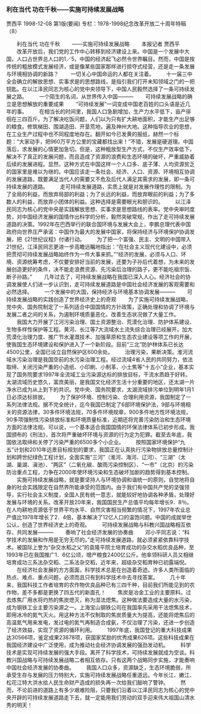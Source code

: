 ### 利在当代  功在千秋——实施可持续发展战略
贾西平
1998-12-08
第1版(要闻)
专栏：1978-1998纪念改革开放二十周年特稿（8）

　　利在当代  功在千秋
　　——实施可持续发展战略
　　本报记者  贾西平
　　改革开放后，我们党的工作中心转移到经济建设上来。中国是一个发展中大国，人口占世界总人口的1／5，中国的经济起飞必然令世界瞩目。然而，中国是按传统的粗放模式发展经济，或是像某些国家那样进行掠夺式经营，还是走一条发展与环境相协调的新路？
　　一切关心中国命运的人都在关注着。
　　十一届三中全会确立的解放思想、实事求是的思想路线，是指引我们打开未知领域之门的一把钥匙。在以江泽民同志为核心的党中央领导下，中国人民毅然选择了一条可持续发展之路。
　　一个陌生的名词，从世界传入中国———
　　可持续发展战略的确立是思想解放的重要成果
　　“可持续发展”一词变成中国老百姓的口头语是近几年的事。
　　在相当长的时间里，我国人口急剧增加，生产力水平低下，亩产徘徊在三四百斤。为了解决吃饭问题，人们以为只有扩大耕地面积，才能生产出足够的粮食。修筑梯田、围湖造田、开垦荒地，遍及神州大地。这种指导农业的思想，在工业生产过程中也不同程度地存在。翻开如今已发黄的报纸，赫然一个标题：“大家动手，把960万平方公里的宝藏都找出来！”不错，发展是硬道理。中国落后，求发展的心情更加急切。但是，这种粗放型生产方式，不仅生产效率低下，解决不了真正的发展问题，而且造成了资源的浪费和生态环境的破坏，严重威胁着后续的发展进程。显然，这种方式在中国这样一个人口多、底子薄、人均资源贫乏的国家里是难以为继的。中国应该走一条社会、经济、人口、资源、环境相互协调的发展道路，既要满足当代人的需要又不危及后代人满足其需求的发展，即一条可持续发展的道路。
　　走可持续发展道路，实质上就是对发展作理性的限制。为了全局的利益，而放弃局部的利益；为了长远的利益，而放弃眼前的利益；为了多数人的利益，而放弃小团体的利益。这种选择是需要眼光和胆识的。
　　以江泽民同志为核心的党中央是实践解放思想、实事求是思想路线的表率。党中央审时度势，对中国经济发展的国情作出科学的分析，毅然突破常规，作出了走可持续发展道路的决策。1992年在巴西举行的联合国环境与发展大会上，李鹏总理代表中国政府向世界庄严承诺：中国作为最大的发展中国家，将保持经济与环境保护协调发展，把《21世纪议程》付诸行动。
　　为了把一个富强、民主、文明的中国带入21世纪，江泽民同志更进一步高瞻远瞩地指出：“在社会主义现代化建设中，必须把贯彻可持续发展战略始终作为一件大事来抓。”“经济的发展，必须与人口、环境、资源统筹考虑，不仅要安排好当前的发展，还要为子孙后代着想，为未来的发展创造更好的条件，决不能走浪费资源、先污染后治理的路子，更不能吃祖宗饭、断子孙路。”
　　几年过去了，可持续发展战略在我国已深入人心。经济社会的协调发展使人们进一步认识到，走可持续发展道路是中国社会经济发展的客观需要和必然选择。
　　一个发展中的大国，保持经济与环境基本协调发展———
　　可持续发展战略的实践创造了世界经济史上的奇观
　　为了实施可持续发展战略，党中央、国务院制定了一系列适合中国国情的方针政策，正确处理和协调了环境与发展二者之间的关系，为遏制环境质量恶化、改善生态状况做了大量工作。
　　我国大力开展了江河污染治理、国土资源整治、荒漠化治理、防护体系建设、生物多样性保护等工程。黄河、长江等7大流域水土流失综合治理已经展开。加大荒漠化治理力度、推广节水灌溉技术、加强草原和生态农业建设等项工作的开展，使我国生态环境建设和保护进入了一个新阶段。目前“三北”防护林体系已长达4500公里，全国已设立自然保护区600余处。
　　治理污染，果断决策。淮河流域水污染治理是我国空前的水污染治理工程。经过流域4省人民的共同努力，依法取缔、关闭污染严重的小造纸、小印刷、小制革、小土焦等“十五小”企业，基本实现了国务院要求1997年全流域工业污染源达标的排放目标，干流水质趋于好转。
    太湖流域历史悠久，富庶美丽，是我国文化经济生活十分重要的地区，还太湖一片净水已成为从上到下的共识。党中央、国务院要求，太湖流域排污单位到明年1月1日必须达标排放。
　　为了保护环境、控制污染、合理利用资源，我国制定了一系列法律法规。据不完全统计，迄今我国已制定了6部环境保护法，9部与环境相关的资源法律，30多件环境法规，70多件环境规章，900多件地方性环境法规，90多项强制性污染排放标准和环境质量标准，近期还将完善污染防治和生态环境方面的法律法规。可以说，一个基本适合我国国情的环保法律体系已初步形成。我国颁布的《刑法》，首次将严重破坏环境与资源的行为定为犯罪。截至去年底，我国依法取缔和关停了污染严重的6500多个小企业。
　　按照国家环境保护“九五”计划和2010年远景目标规划的要求，我国正在认真执行污染物排放总量控制计划和跨世纪绿色工程计划，全面实施“三河”（淮河、海河、辽河）、“三湖”（太湖、巢湖、滇池）、“两区”（二氧化碳、酸雨污染控制区）、“一市”（北京）的污染防治重点工程，力争在2000年使环境污染和生态破坏加剧的趋势得到基本控制。
　　实施可持续发展战略，就是要坚持人与环境协调和谐统一的原则，自觉地将自身的社会实践限定在自然界所能承受的范围内。由于我们有中国共产党的坚强领导，实行社会主义制度，全国人民有统一意志，就能较好地协调各种矛盾，处理好发展与环境的关系。改革开放20年来，我国国民生产总值平均每年增长9．8％。在人均耕地资源低于世界平均水平、自然灾害相当频繁的情况下，1997年农业总产值比1978年增长了2．4倍，基本解决了12亿人口的温饱问题。中国的成就举世公认，创造了世界经济史上的奇观。
　　可持续发展战略与科教兴国战略相互依存，共同发展———
　　奏响了社会经济发展的协奏曲
　　邓小平同志说：“科学技术的发展和作用是无穷无尽的。”走可持续发展道路，就必须紧紧依靠科学技术。被国际上誉为“杂交水稻之父”的袁隆平院士培育成功的杂交水稻优良品种，至1993年已在我国推广1．6亿公顷，增产粮食2400亿公斤。他率领科研人员又相继培育成功三系法杂交稻、二系法杂交稻，近年来，超级杂交稻育种已初露端倪。
　　在经济社会发展的方方面面，科学技术总是在创造着奇迹。许多人类所面临的热点、难点、重点问题，必须而且只有到科学技术中去寻找答案。
　　几十年来，我国科技工作者培育的农作物优良品种已有三四千种，目前我们所能见到的农作物，差不多都是更换了四五代的新面孔！
　　焦炭是冶金工业的主要原料。过去炼焦厂用水将灼热的焦炭熄灭，称为湿法熄焦。这种做法要造成大量的水污染，成为钢铁工业主要污染源之一。上海宝山钢铁公司在我国率先采用干法熄焦技术，即用冰冷的氮气灭火。用这种方法不仅制取的焦炭质量大为提高，还能将熄焦后的高温氮气用来发电，发过电的氮气再制造合成氨，不仅治理了污染，还进一步创造了经济效益，实现了资源的循环利用。
　　1997年底，我国登记的重大科技成果达30566项，鉴定成果23878项，获国家奖励的优秀成果626项。这些科技成果在我国经济建设中广泛使用，成为推动社会经济协调发展的强劲发动机。
　　科学技术是实现可持续发展的强大手段。离开了科学技术，可持续发展就成为空谈。科教兴国战略与可持续发展战略二者相互依存。只有这两个战略同步实施，才能奏响中国社会经济发展的协奏曲。
　　我国人口众多，资源缺乏，生态环境脆弱，所承受生存与发展的压力特别大，实施可持续发展战略任重道远。今年长江、嫩江、松花江特大洪水给人民生命财产造成的损失再一次给我们敲响了警钟。
　　然而，不论前进的道路上有多少艰难险阻，只要我们沿着以江泽民同志为核心的党中央开辟的可持续发展道路走下去，就一定能用我们劳动的双手迎来伟大祖国山清水秀的明天！
